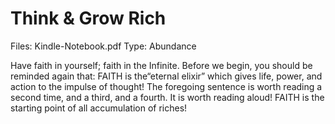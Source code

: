 # Think & Grow Rich

Files: Kindle-Notebook.pdf
Type: Abundance

Have faith in yourself; faith in the Infinite. Before we begin, you should be reminded again that: FAITH is the“eternal elixir” which gives life, power, and action to the impulse of thought! The foregoing sentence is worth reading a second time, and a third, and a fourth. It is worth reading aloud! FAITH is the starting point of all accumulation of riches!